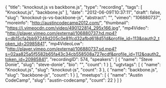 {
  "title": "knockout.js vs backbone.js",
  "type": "recording",
  "tags": [
    "Knockout.js",
    "backbone.js"
  ],
  "date": "2012-06-09T10:37:11",
  "draft": false,
  "slug": "knockout-js-vs-backbone-js",
  "abstract": "",
  "vimeo": "106880737",
  "moreinfo": "http://austincodecamp2012.com/",
  "thumbnail": "https://i.vimeocdn.com/video/490122814_295x166.jpg",
  "mp4Video": "http://player.vimeo.com/external/106880737.hd.mp4?s=db15cfa2bb97249d205c0e81fcd32afbd618d51d&profile_id=113&oauth2_token_id=20985841",
  "mp4VideoLow": "http://player.vimeo.com/external/106880737.sd.mp4?s=02aa825a5f5582b65fa43c34cb558508a727ecdf&profile_id=112&oauth2_token_id=20985841",
  "recordingID": 574,
  "speakers": [
    {
      "name": "Steve Donie",
      "slug": "steve-donie",
      "bio": "",
      "count": 1
    }
  ],
  "ugtvtags": [
    {
      "name": "Knockout.js",
      "slug": "knockout-js",
      "count": 3
    },
    {
      "name": "backbone.js",
      "slug": "backbone-js",
      "count": 1
    }
  ],
  "meetups": [
    {
      "name": "Austin CodeCamp",
      "slug": "austin-codecamp",
      "count": 22
    }
  ]
}